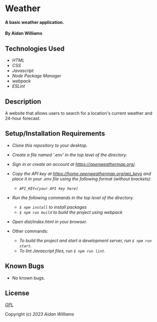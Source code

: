 # Weather

#### A basic weather application.

#### By Aidan Williams

## Technologies Used

* _HTML_
* _CSS_
* _Javascript_
* _Node Package Manager_
* _webpack_
* _ESLint_

## Description

A website that allows users to search for a location's current weather and 24-hour forecast.

## Setup/Installation Requirements

* _Clone this repository to your desktop._
* _Create a file named '.env' in the top level of the directory._
* _Sign in or create an account at https://openweathermap.org/._
* _Copy the API key at https://home.openweathermap.org/api_keys and place it in your .env file using the following format (without brackets):_ 
  * _`API_KEY=[your API key here]`_
* _Run the following commands in the top level of the directory._
  * _`$ npm install` to install packages_
  * _`$ npm run build` to build the project using webpack_
* _Open dist/index.html in your browser._

* Other commands:
  * _To build the project and start a development server, run `$ npm run start`._
  * _To lint Javascript files, run `$ npm run lint`._

## Known Bugs

* No known bugs.

## License

_[GPL](https://en.wikipedia.org/wiki/GNU_General_Public_License)_

Copyright (c) _2023_ _Aidan Williams_